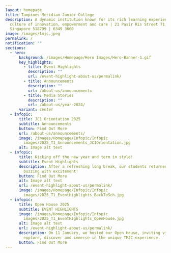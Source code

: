 ```yaml
---
layout: homepage
title: Tampines Meridian Junior College
description: A dynamic institution known for its rich learning experiences in a
  culture of innovation, empowerment and care | 21 Pasir Ris Street 71,
  Singapore 518799 | 6349 3660
image: /images/tmjc.jpeg
permalink: /
notification: ""
sections:
  - hero:
      background: /images/Homepage/Hero Images/Hero-Banner-1.gif
      key_highlights:
        - title: Event Highlights
          description: ""
          url: /event-highlight-about-us/permalink/
        - title: Announcements
          description: ""
          url: /about-us/announcements
        - title: Media Stories
          description: ""
          url: /about-us/year-2024/
      variant: center
  - infopic:
      title: JC1 Orientation 2025
      subtitle: Announcements
      button: Find Out More
      url: /about-us/announcements/
      image: /images/Homepage/Infopic/Infopic
        images/2025_T1_Announcements_JC1Orientation.jpg
      alt: Image alt text
  - infopic:
      title: Kicking off the new year and term in style!
      subtitle: Event Highlights
      description: After a refreshing long break, our students returned to school
        buzzing with excitement!
      button: Find Out More
      alt: Image alt text
      url: /event-highlight-about-us/permalink/
      image: /images/Homepage/Infopic/Infopic
        images/2025_T1_EventHighlights_BackToSch.jpg
  - infopic:
      title: Open House 2025
      subtitle: EVENT HIGHLIGHTS
      image: /images/Homepage/Infopic/Infopic
        images/2025_T1_EventHighlights_OpenHouse.jpg
      alt: Image alt text
      url: /event-highlight-about-us/permalink/
      description: On 11 January, we hosted our Open House, inviting visitors to
        explore, discover and immerse in the unique TMJC experience.
      button: Find Out More
---
```

